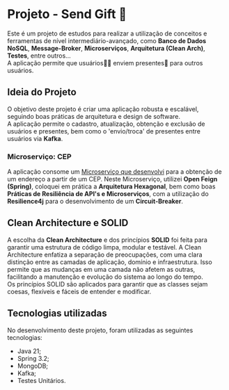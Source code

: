 # Projeto - Send Gift 🎁

Este é um projeto de estudos para realizar a utilização de conceitos e ferramentas de nível intermediário-avançado, como <b>Banco de Dados NoSQL</b>, <b>Message-Broker</b>, <b>Microserviços</b>, <b>Arquitetura (Clean Arch)</b>, <b>Testes</b>, entre outros... <br>
A aplicação permite que usuários👨‍🦱 enviem presentes🎁 para outros usuários.

## Ideia do Projeto
O objetivo deste projeto é criar uma aplicação robusta e escalável, seguindo boas práticas de arquitetura e design de software. <br>
A aplicação permite o cadastro, atualização, obtenção e exclusão de usuários e presentes, bem como o 'envio/troca' de presentes entre usuários via <b>Kafka</b>. <br>

### Microserviço: CEP
A aplicação consome um [Microserviço que desenvolvi](https://github.com/bragabriel/microservice-cep) para a obtenção de um endereço a partir de um CEP. Neste Microserviço, utilizei <b>Open Feign (Spring)</b>, coloquei em prática a <b>Arquitetura Hexagonal</b>, bem como boas <b>Práticas de Resiliência de API's e Microserviços</b>, com a utilização do <b>Resilience4j</b> para o desenvolvimento de um <b>Circuit-Breaker</b>.

## Clean Architecture e SOLID
A escolha da <b>Clean Architecture</b> e dos princípios <b>SOLID</b> foi feita para garantir uma estrutura de código limpa, modular e  testável. A Clean Architecture enfatiza a separação de preocupações, com uma clara distinção entre as camadas de aplicação, domínio e infraestrutura. Isso permite que as mudanças em uma camada não afetem as outras, facilitando a manutenção e evolução do sistema ao longo do tempo. <br>
Os princípios SOLID são aplicados para garantir que as classes sejam coesas, flexíveis e fáceis de entender e modificar.

## Tecnologias utilizadas
No desenvolvimento deste projeto, foram utilizadas as seguintes tecnologias:
* Java 21;
* Spring 3.2;
* MongoDB;
* Kafka;
* Testes Unitários.